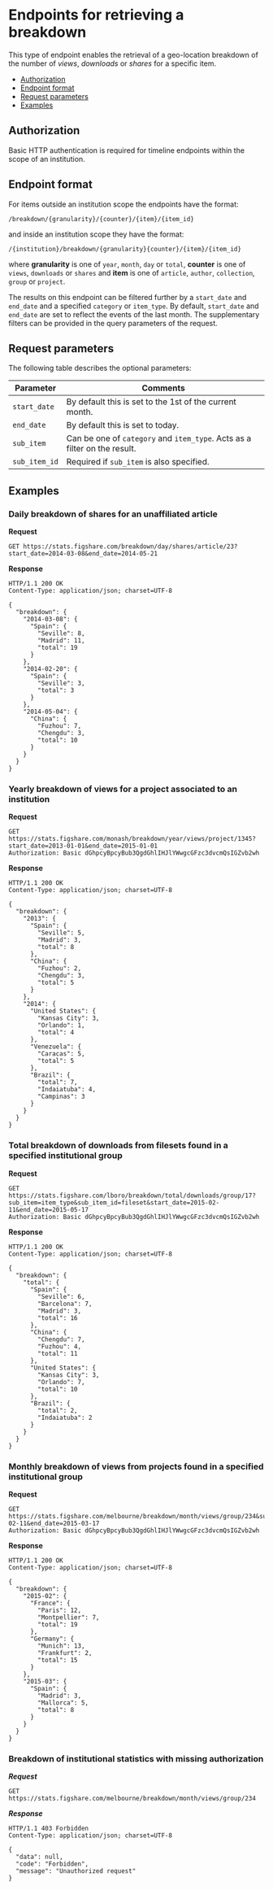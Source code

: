 Endpoints for retrieving a **breakdown**
========================================

This type of endpoint enables the retrieval of a geo-location breakdown of the number
of *views*, *downloads* or *shares* for a specific item.


* [Authorization](#authorization)
* [Endpoint format](#endpoint-format)
* [Request parameters](#request-parameters)
* [Examples](#examples)


## Authorization

Basic HTTP authentication is required for timeline endpoints within the scope of an institution.


## Endpoint format

For items outside an institution scope the endpoints have the format:

```
/breakdown/{granularity}/{counter}/{item}/{item_id}
```

and inside an institution scope they have the format:

```
/{institution}/breakdown/{granularity}{counter}/{item}/{item_id}
```

where **granularity** is one of `year`, `month`, `day` or `total`,
**counter** is one of `views`, `downloads` or `shares`
and **item** is one of `article`, `author`, `collection`, `group` or `project`.



The results on this endpoint can be filtered further by a `start_date` and `end_date` and
a specified `category` or `item_type`. By default, `start_date` and `end_date` are set
to reflect the events of the last month. The supplementary filters can be provided in the
query parameters of the request.


## Request parameters

The following table describes the optional parameters:

|Parameter    |Comments|
|-------------|--------|
|`start_date` | By default this is set to the 1st of the current month.|
|`end_date`   | By default this is set to today.|
|`sub_item`   | Can be one of `category` and `item_type`. Acts as a filter on the result.|
|`sub_item_id`| Required if `sub_item` is also specified.|



## Examples

### Daily breakdown of shares for an unaffiliated article

**Request**
```http
GET https://stats.figshare.com/breakdown/day/shares/article/23?start_date=2014-03-08&end_date=2014-05-21
```

**Response**
```http
HTTP/1.1 200 OK
Content-Type: application/json; charset=UTF-8

{
  "breakdown": {
    "2014-03-08": {
      "Spain": {
        "Seville": 8,
        "Madrid": 11,
        "total": 19
      }
    },
    "2014-02-20": {
      "Spain": {
        "Seville": 3,
        "total": 3
      }
    },
    "2014-05-04": {
      "China": {
        "Fuzhou": 7,
        "Chengdu": 3,
        "total": 10
      }
    }
  }
}
```


### Yearly breakdown of views for a project associated to an institution

**Request**
```http
GET https://stats.figshare.com/monash/breakdown/year/views/project/1345?start_date=2013-01-01&end_date=2015-01-01
Authorization: Basic dGhpcyBpcyBub3QgdGhlIHJlYWwgcGFzc3dvcmQsIGZvb2wh
```

**Response**
```http
HTTP/1.1 200 OK
Content-Type: application/json; charset=UTF-8

{
  "breakdown": {
    "2013": {
      "Spain": {
        "Seville": 5,
        "Madrid": 3,
        "total": 8
      },
      "China": {
        "Fuzhou": 2,
        "Chengdu": 3,
        "total": 5
      }
    },
    "2014": {
      "United States": {
        "Kansas City": 3,
        "Orlando": 1,
        "total": 4
      },
      "Venezuela": {
        "Caracas": 5,
        "total": 5
      },
      "Brazil": {
        "total": 7,
        "Indaiatuba": 4,
        "Campinas": 3
      }
    }
  }
}
```


### Total breakdown of downloads from filesets found in a specified institutional group

**Request**
```http
GET https://stats.figshare.com/lboro/breakdown/total/downloads/group/17?sub_item=item_type&sub_item_id=fileset&start_date=2015-02-11&end_date=2015-05-17
Authorization: Basic dGhpcyBpcyBub3QgdGhlIHJlYWwgcGFzc3dvcmQsIGZvb2wh
```

**Response**
```http
HTTP/1.1 200 OK
Content-Type: application/json; charset=UTF-8

{
  "breakdown": {
    "total": {
      "Spain": {
        "Seville": 6,
        "Barcelona": 7,
        "Madrid": 3,
        "total": 16
      },
      "China": {
        "Chengdu": 7,
        "Fuzhou": 4,
        "total": 11
      },
      "United States": {
        "Kansas City": 3,
        "Orlando": 7,
        "total": 10
      },
      "Brazil": {
        "total": 2,
        "Indaiatuba": 2
      }
    }
  }
}
```


### Monthly breakdown of views from projects found in a specified institutional group

**Request**
```http
GET https://stats.figshare.com/melbourne/breakdown/month/views/group/234&sub_item=item_type&sub_item_id=project&start_date=2015-02-11&end_date=2015-03-17
Authorization: Basic dGhpcyBpcyBub3QgdGhlIHJlYWwgcGFzc3dvcmQsIGZvb2wh
```

**Response**
```http
HTTP/1.1 200 OK
Content-Type: application/json; charset=UTF-8

{
  "breakdown": {
    "2015-02": {
      "France": {
        "Paris": 12,
        "Montpellier": 7,
        "total": 19
      },
      "Germany": {
        "Munich": 13,
        "Frankfurt": 2,
        "total": 15
      }
    },
    "2015-03": {
      "Spain": {
        "Madrid": 3,
        "Mallorca": 5,
        "total": 8
      }
    }
  }
}
```


### Breakdown of institutional statistics with missing authorization

***Request***
```http
GET https://stats.figshare.com/melbourne/breakdown/month/views/group/234
```

***Response***
```http
HTTP/1.1 403 Forbidden
Content-Type: application/json; charset=UTF-8

{
  "data": null,
  "code": "Forbidden",
  "message": "Unauthorized request"
}
```
